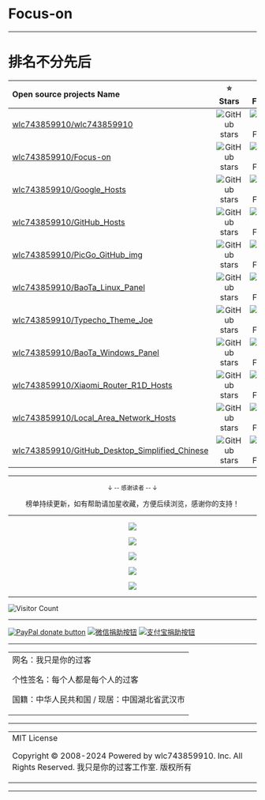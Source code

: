 # Focus-on

---

# 排名不分先后

| Open source projects Name | ⭐ Stars | 📚 Forks | Description |
| :----------------------------------------------------------- | :---------: | :---------: | :---------: |
| [wlc743859910/wlc743859910](https://github.com/wlc743859910/wlc743859910) | <img src="https://img.shields.io/github/stars/wlc743859910/wlc743859910" alt="GitHub stars"> | <img src="https://img.shields.io/github/forks/wlc743859910/wlc743859910" alt="GitHub Forks"> | Description |
| [wlc743859910/Focus-on](https://github.com/wlc743859910/Focus-on) | <img src="https://img.shields.io/github/stars/wlc743859910/Focus-on" alt="GitHub stars"> | <img src="https://img.shields.io/github/forks/wlc743859910/Focus-on" alt="GitHub Forks"> | Description |
| [wlc743859910/Google_Hosts](https://github.com/wlc743859910/Google_Hosts) | <img src="https://img.shields.io/github/stars/wlc743859910/Google_Hosts" alt="GitHub stars"> | <img src="https://img.shields.io/github/forks/wlc743859910/Google_Hosts" alt="GitHub Forks"> | Description |
| [wlc743859910/GitHub_Hosts](https://github.com/wlc743859910/GitHub_Hosts) | <img src="https://img.shields.io/github/stars/wlc743859910/GitHub_Hosts" alt="GitHub stars"> | <img src="https://img.shields.io/github/forks/wlc743859910/GitHub_Hosts" alt="GitHub Forks"> | Description |
| [wlc743859910/PicGo_GitHub_img](https://github.com/wlc743859910/PicGo_GitHub_img) | <img src="https://img.shields.io/github/stars/wlc743859910/PicGo_GitHub_img" alt="GitHub stars"> | <img src="https://img.shields.io/github/forks/wlc743859910/PicGo_GitHub_img" alt="GitHub Forks"> | Description |
| [wlc743859910/BaoTa_Linux_Panel](https://github.com/wlc743859910/BaoTa_Linux_Panel) | <img src="https://img.shields.io/github/stars/wlc743859910/BaoTa_Linux_Panel" alt="GitHub stars"> | <img src="https://img.shields.io/github/forks/wlc743859910/BaoTa_Linux_Panel" alt="GitHub Forks"> | Description |
| [wlc743859910/Typecho_Theme_Joe](https://github.com/wlc743859910/Typecho_Theme_Joe) | <img src="https://img.shields.io/github/stars/wlc743859910/Typecho_Theme_Joe" alt="GitHub stars"> | <img src="https://img.shields.io/github/forks/wlc743859910/Typecho_Theme_Joe" alt="GitHub Forks"> | Description |
| [wlc743859910/BaoTa_Windows_Panel](https://github.com/wlc743859910/BaoTa_Windows_Panel) | <img src="https://img.shields.io/github/stars/wlc743859910/BaoTa_Windows_Panel" alt="GitHub stars"> | <img src="https://img.shields.io/github/forks/wlc743859910/BaoTa_Windows_Panel" alt="GitHub Forks"> | Description |
| [wlc743859910/Xiaomi_Router_R1D_Hosts](https://github.com/wlc743859910/Xiaomi_Router_R1D_Hosts) | <img src="https://img.shields.io/github/stars/wlc743859910/Xiaomi_Router_R1D_Hosts" alt="GitHub stars"> | <img src="https://img.shields.io/github/forks/wlc743859910/Xiaomi_Router_R1D_Hosts" alt="GitHub Forks"> | Description |
| [wlc743859910/Local_Area_Network_Hosts](https://github.com/wlc743859910/Local_Area_Network_Hosts) | <img src="https://img.shields.io/github/stars/wlc743859910/Local_Area_Network_Hosts" alt="GitHub stars"> | <img src="https://img.shields.io/github/forks/wlc743859910/Local_Area_Network_Hosts" alt="GitHub Forks"> | Description |
| [wlc743859910/GitHub_Desktop_Simplified_Chinese](https://github.com/wlc743859910/GitHub_Desktop_Simplified_Chinese) | <img src="https://img.shields.io/github/stars/wlc743859910/GitHub_Desktop_Simplified_Chinese" alt="GitHub stars"> | <img src="https://img.shields.io/github/forks/wlc743859910/GitHub_Desktop_Simplified_Chinese" alt="GitHub Forks"> | Description |

---

<div align="center">
    <p><sub>↓ -- 感谢读者 -- ↓</sub></p>
    榜单持续更新，如有帮助请加星收藏，方便后续浏览，感谢你的支持！
</div>

---

<p align="center">
  <img src="https://cdn.jsdelivr.net/gh/wlc743859910/Focus-on/img/gh-readme-header.webp">
</p>

<p align="center">
  <img src="https://cdn.jsdelivr.net/gh/wlc743859910/Focus-on/img/template.webp">
</p>

<p align="center">
  <img src="https://cdn.jsdelivr.net/gh/wlc743859910/Focus-on/img/1424469275.webp">
</p>

<p align="center">
  <img src="https://cdn.jsdelivr.net/gh/wlc743859910/Focus-on/img/fbCScVCQ.webp">
</p>

<p align="center">
  <img src="https://cdn.jsdelivr.net/gh/wlc743859910/Focus-on/img/programmer.webp">
</p>

---

![Visitor Count](https://profile-counter.glitch.me/{Focus-on}/count.svg)

---

[![PayPal donate button](https://img.shields.io/badge/PayPal-donate-green.svg)](https://paypal.me/)  [![微信捐助按钮](https://img.shields.io/badge/%E5%BE%AE%E4%BF%A1-%E5%90%91TA%E6%8D%90%E5%8A%A9-green.svg)](图片链接) [![支付宝捐助按钮](https://img.shields.io/badge/%E6%94%AF%E4%BB%98%E5%AE%9D-%E5%90%91TA%E6%8D%90%E5%8A%A9-green.svg)](图片链接)

---

<table>
    <tr>
        <td >
网名：我只是你的过客

个性签名：每个人都是每个人的过客

国籍：中华人民共和国 / 现居：中国湖北省武汉市
        </center>
        </td>
    </tr>
</table>

---

<table>
    <tr>
        <td >
MIT License

Copyright © 2008-2024 Powered by wlc743859910. Inc. All Rights Reserved. 我只是你的过客工作室. 版权所有
        </center>
        </td>
    </tr>
</table>

---
